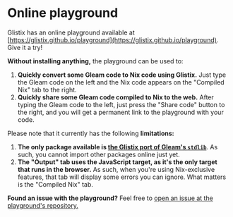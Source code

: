 # Online playground

Glistix has an online playground available at [https://glistix.github.io/playground](https://glistix.github.io/playground). Give it a try!

**Without installing anything,** the playground can be used to:

1. **Quickly convert some Gleam code to Nix code using Glistix.** Just type the Gleam code on the left and the Nix code appears on the "Compiled Nix" tab to the right.
2. **Quickly share some Gleam code compiled to Nix to the web.** After typing the Gleam code to the left, just press the "Share code" button to the right, and you will get a permanent link to the playground with your code.

Please note that it currently has the following **limitations:**

1. **The only package available is [the Glistix port of Gleam's `stdlib`](https://github.com/glistix/stdlib)**. As such, you cannot import other packages online just yet.
2. **The "Output" tab uses the JavaScript target, as it's the only target that runs in the browser.** As such, when you're using Nix-exclusive features, that tab will display some errors you can ignore. What matters is the "Compiled Nix" tab.

**Found an issue with the playground?** Feel free to [open an issue at the playground's repository.](https://github.com/glistix/playground)
